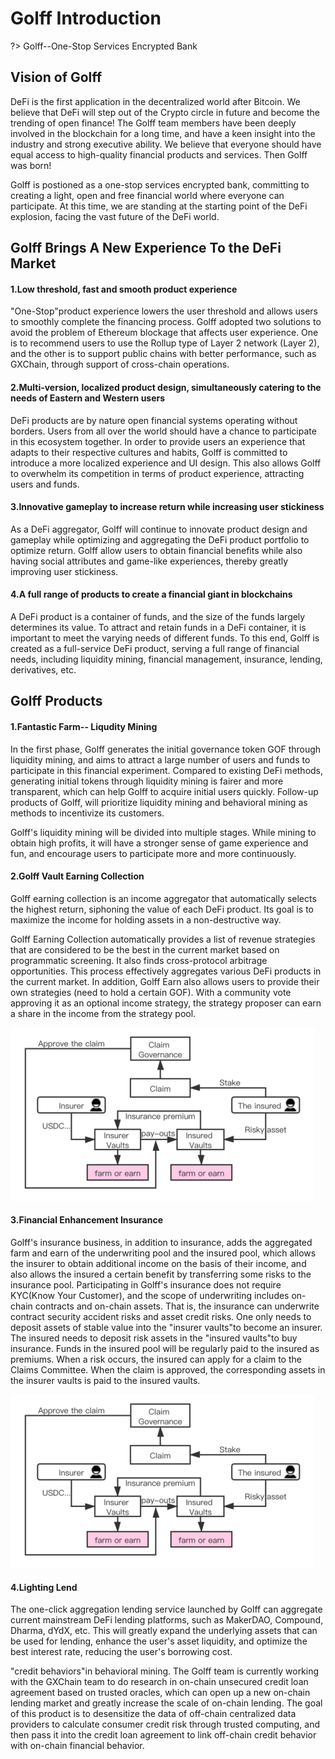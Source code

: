 # Golff Introduction

?> Golff--One-Stop Services Encrypted Bank

## Vision of Golff

DeFi is the first application in the decentralized world after Bitcoin. We believe that DeFi will step out of the Crypto circle in future and become the trending of open finance! The Golff team members have been deeply involved in the blockchain for a long time, and have a keen insight into the industry and strong executive ability. We believe that everyone should have equal access to high-quality financial products and services. Then Golff was born!

Golff is postioned as a one-stop services encrypted bank, committing to creating a light, open and free financial world where everyone can participate. At this time, we are standing at the starting point of the DeFi explosion, facing the vast future of the DeFi world.

## Golff Brings A New Experience To the DeFi Market 

#### 1.Low threshold, fast and smooth product experience

"One-Stop"product experience lowers the user threshold and allows users to smoothly complete the financing process. Golff adopted two solutions to avoid the problem of Ethereum blockage that affects user experience. One is to recommend users to use the Rollup type of Layer 2 network (Layer 2), and the other is to support public chains with better performance, such as GXChain, through support of cross-chain operations.

#### 2.Multi-version, localized product design, simultaneously catering to the needs of Eastern and Western users

DeFi products are by nature open financial systems operating without borders. Users from all over the world should have a chance to participate in this ecosystem together. In order to provide users an experience that adapts to their respective cultures and habits, Golff is committed to introduce a more localized experience and UI design. This also allows Golff to overwhelm its competition in terms of product experience, attracting users and funds.

#### 3.Innovative gameplay to increase return while increasing user stickiness

As a DeFi aggregator, Golff will continue to innovate product design and gameplay while optimizing and aggregating the DeFi product portfolio to optimize return. Golff allow users to obtain financial benefits while also having social attributes and game-like experiences, thereby greatly improving user stickiness.

#### 4.A full range of products to create a financial giant in blockchains

A DeFi product is a container of funds, and the size of the funds largely determines its value. To attract and retain funds in a DeFi container, it is important to meet the varying needs of different funds. To this end, Golff is created as a full-service DeFi product, serving a full range of financial needs, including liquidity mining, financial management, insurance, lending, derivatives, etc. 


## Golff Products 

#### 1.Fantastic Farm-- Liqudity Mining 

In the first phase, Golff generates the initial governance token GOF through liquidity mining, and aims to attract a large number of users and funds to participate in this financial experiment. Compared to existing DeFi methods, generating initial tokens through liquidity mining is fairer and more transparent, which can help Golff to acquire initial users quickly. Follow-up products of Golff, will prioritize liquidity mining and behavioral mining as methods to incentivize its customers. 

Golff's liquidity mining will be divided into multiple stages. While mining to obtain high profits, it will have a stronger sense of game experience and fun, and encourage users to participate more and more continuously.

#### 2.Golff Vault Earning Collection

Golff earning collection is an income aggregator that automatically selects the highest return, siphoning the value of each DeFi product. Its goal is to maximize the income for holding assets in a non-destructive way. 

Golff Earning Collection automatically provides a list of revenue strategies that are considered to be the best in the current market based on programmatic screening. It also finds cross-protocol arbitrage opportunities. This process effectively aggregates various DeFi products in the current market. In addition, Golff Earn also allows users to provide their own strategies (need to hold a certain GOF). With a community vote approving it as an optional income strategy, the strategy proposer can earn a share in the income from the strategy pool. 

![image](images/introduction/1.png)

#### 3.Financial Enhancement Insurance

Golff's insurance business, in addition to insurance, adds the aggregated farm and earn of the underwriting pool and the insured pool, which allows the insurer to obtain additional income on the basis of their income, and also allows the insured a certain benefit by transferring some risks to the insurance pool. Participating in Golff's insurance does not require KYC(Know Your Customer), and the scope of underwriting includes on-chain contracts and on-chain assets. That is, the insurance can underwrite contract security accident risks and asset credit risks. One only needs to deposit assets of stable value into the "insurer vaults"to become an insurer. The insured needs to deposit risk assets in the "insured vaults"to buy insurance. Funds in the insured pool will be regularly paid to the insured as premiums. When a risk occurs, the insured can apply for a claim to the Claims Committee. When the claim is approved, the corresponding assets in the insurer vaults is paid to the insured vaults.

![image](images/introduction/2.png)

#### 4.Lighting Lend

The one-click aggregation lending service launched by Golff can aggregate current mainstream DeFi lending platforms, such as MakerDAO, Compound, Dharma, dYdX, etc. This will greatly expand the underlying assets that can be used for lending, enhance the user's asset liquidity, and optimize the best interest rate, reducing the user's borrowing cost. 

"credit behaviors"in behavioral mining. The Golff team is currently working with the GXChain team to do research in on-chain unsecured credit loan agreement based on trusted oracles, which can open up a new on-chain lending market and greatly increase the scale of on-chain lending. The goal of this product is to desensitize the data of off-chain centralized data providers to calculate consumer credit risk through trusted computing, and then pass it into the credit loan agreement to link off-chain credit behavior with on-chain financial behavior.